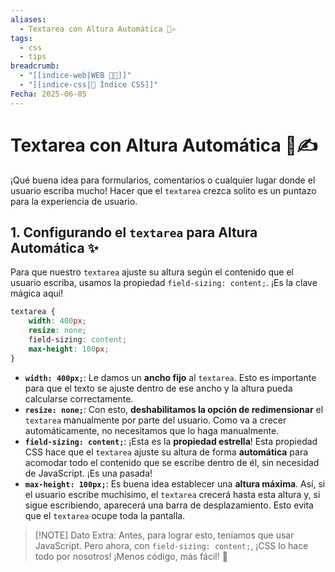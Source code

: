```yaml
---
aliases:
  - Textarea con Altura Automática 📏✍️
tags:
  - css
  - tips
breadcrumb:
  - "[[indice-web|WEB 🔗📝]]"
  - "[[indice-css|💄 Índice CSS]]"
Fecha: 2025-06-05
---
```

# Textarea con Altura Automática 📏✍️
¡Qué buena idea para formularios, comentarios o cualquier lugar donde el usuario escriba mucho! Hacer que el `textarea` crezca solito es un puntazo para la experiencia de usuario.
## 1. Configurando el `textarea` para Altura Automática ✨
Para que nuestro `textarea` ajuste su altura según el contenido que el usuario escriba, usamos la propiedad `field-sizing: content;`. ¡Es la clave mágica aquí!
```css
textarea {
    width: 400px;
    resize: none;
    field-sizing: content;
    max-height: 100px;
}
```
- **`width: 400px;`**: Le damos un **ancho fijo** al `textarea`. Esto es importante para que el texto se ajuste dentro de ese ancho y la altura pueda calcularse correctamente.
- **`resize: none;`**: Con esto, **deshabilitamos la opción de redimensionar** el `textarea` manualmente por parte del usuario. Como va a crecer automáticamente, no necesitamos que lo haga manualmente.
- **`field-sizing: content;`**: ¡Esta es la **propiedad estrella**! Esta propiedad CSS hace que el `textarea` ajuste su altura de forma **automática** para acomodar todo el contenido que se escribe dentro de él, sin necesidad de JavaScript. ¡Es una pasada!
- **`max-height: 100px;`**: Es buena idea establecer una **altura máxima**. Así, si el usuario escribe muchísimo, el `textarea` crecerá hasta esta altura y, si sigue escribiendo, aparecerá una barra de desplazamiento. Esto evita que el `textarea` ocupe toda la pantalla.

>[!NOTE] Dato Extra:
>Antes, para lograr esto, teníamos que usar JavaScript. Pero ahora, con `field-sizing: content;`, ¡CSS lo hace todo por nosotros! ¡Menos código, más fácil! 🎉
